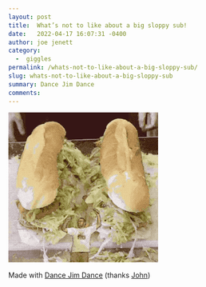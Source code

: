 ```yaml
---
layout: post
title:  What’s not to like about a big sloppy sub!
date:   2022-04-17 16:07:31 -0400
author: joe jenett
category:
  -  giggles
permalink: /whats-not-to-like-about-a-big-sloppy-sub/
slug: whats-not-to-like-about-a-big-sloppy-sub
summary: Dance Jim Dance
comments: 
---
```

<p><img src="/images/dancing-jim.gif" alt="" width="300" /></p>
<p>Made with <a href="https://johnjohnston.info/oddsandends/dancingjim/">Dance Jim Dance</a> (thanks <a href="https://johnjohnston.info/blog/tdc3742/">John</a>)</p>

<a style="display:none;" href="https://brid.gy/publish/twitter"><small>(cross-posted to twitter)</small></a>
<data class="p-bridgy-omit-link" value="false"></data>